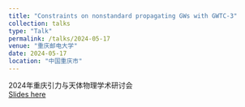 ```yaml
---
title: "Constraints on nonstandard propagating GWs with GWTC-3"
collection: talks
type: "Talk"
permalink: /talks/2024-05-17
venue: "重庆邮电大学"
date: 2024-05-17
location: "中国重庆市"
---
```


2024年重庆引力与天体物理学术研讨会\
[Slides here](./slides/2024-05-17.pdf)
